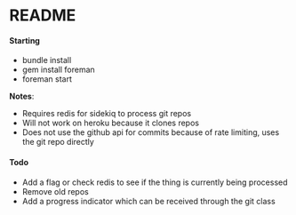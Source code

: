 README
======

#### Starting

* bundle install
* gem install foreman
* foreman start

**Notes**:

* Requires redis for sidekiq to process git repos
* Will not work on heroku because it clones repos
* Does not use the github api for commits because of rate limiting, uses the git repo directly

#### Todo

* Add a flag or check redis to see if the thing is currently being processed
* Remove old repos
* Add a progress indicator which can be received through the git class